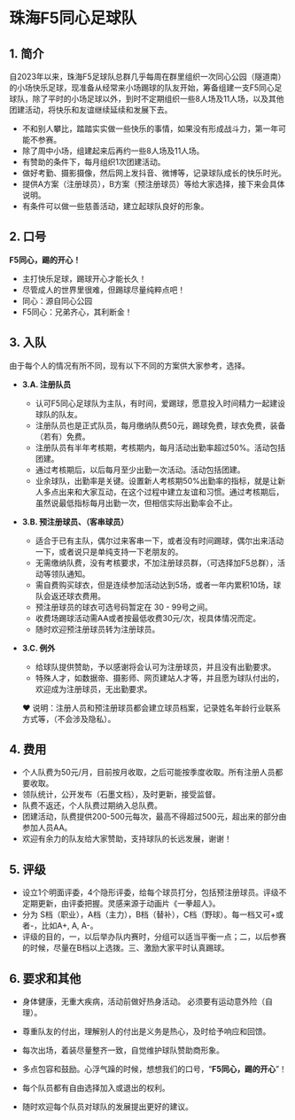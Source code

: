 # 珠海F5同心足球队

## 1. 简介

自2023年以来，珠海F5足球队总群几乎每周在群里组织一次同心公园（隧道南）的小场快乐足球，现准备从经常来小场踢球的队友开始，筹备组建一支F5同心足球队，除了平时的小场足球以外，到时不定期组织一些8人场及11人场，以及其他团建活动，将快乐和友谊继续延续和发展下去。

- 不和别人攀比，踏踏实实做一些快乐的事情，如果没有形成战斗力，第一年可能不参赛。
- 除了周中小场，组建起来后再约一些8人场及11人场。
- 有赞助的条件下，每月组织1次团建活动。
- 做好考勤、摄影摄像，然后网上发抖音、微博等，记录球队成长的快乐时光。
- 提供A方案（注册球员），B方案（预注册球员）等给大家选择，接下来会具体说明。
- 有条件可以做一些慈善活动，建立起球队良好的形象。

## 2. 口号

**F5同心，踢的开心！**

- 主打快乐足球，踢球开心才能长久！
- 尽管成人的世界里很难，但踢球尽量纯粹点吧！
- 同心：源自同心公园
- F5同心：兄弟齐心，其利断金！

## 3. 入队

由于每个人的情况有所不同，现有以下不同的方案供大家参考，选择。

- **3.A. 注册队员**

  - 认可F5同心足球队为主队，有时间，爱踢球，愿意投入时间精力一起建设球队的队友。
  - 注册队员也是正式队员，每月缴纳队费50元，踢球免费，球衣免费，装备（若有）免费。
  - 注册队员有半年考核期，考核期内，每月活动出勤率超过50%。活动包括团建。
  - 通过考核期后，以后每月至少出勤一次活动。活动包括团建。
  - 业余球队，出勤率是关键。设置新人考核期50%出勤率的指标，就是让新人多点出来和大家互动，在这个过程中建立友谊和习惯。通过考核期后，虽然说最低指标每月出勤一次，但相信实际出勤率会不止。

- **3.B. 预注册球员、（客串球员）**

  - 适合于已有主队，偶尔过来客串一下，或者没有时间踢球，偶尔出来活动一下，或者说只是单纯支持一下老朋友的。
  - 无需缴纳队费，没有考核要求，不加注册球员群，（可选择加F5总群），活动等领队通知。
  - 需自费购买球衣，但是连续参加活动达到5场，或者一年内累积10场，球队会返还球衣费用。
  - 预注册球员的球衣可选号码暂定在 30 - 99号之间。 
  - 收费场踢球活动需AA或者按最低收费30元/次，视具体情况而定。
  - 随时欢迎预注册球员转为注册球员。

- **3.C. 例外**

  - 给球队提供赞助，予以感谢将会认可为注册球员，并且没有出勤要求。
  - 特殊人才，如数据帝、摄影师、网页建站人才等，并且愿为球队付出的，欢迎成为注册球员，无出勤要求。

  

  ❤ 说明：注册人员和预注册球员都会建立球员档案，记录姓名年龄行业联系方式等，（不会涉及隐私）。

## 4. 费用

- 个人队费为50元/月，目前按月收取，之后可能按季度收取。所有注册人员都要收取。
- 领队统计，公开发布（石墨文档），及时更新，接受监督。
- 队费不返还，个人队费过期纳入总队费。 
- 团建活动，队费提供200-500元每次，最高不得超过500元，超出来的部分由参加人员AA。
- 欢迎有余力的队友给大家赞助，支持球队的长远发展，谢谢！

## 5. 评级

-  设立1个明面评委，4个隐形评委，给每个球员打分，包括预注册球员。评级不定期更新，由评委把握。灵感来源于动画片《一拳超人》。
-  分为 S档（职业），A档（主力），B档（替补），C档（野球）。每一档又可+或者-，比如A+, A, A-。
-  评级的目的，一，以后举办队内赛时，分组可以适当平衡一点；二，以后参赛的时候，尽量在B档以上选拨。三、激励大家平时认真踢球。

## 6. 要求和其他

- 身体健康，无重大疾病，活动前做好热身活动。 必须要有运动意外险（自理）。
- 尊重队友的付出，理解别人的付出是义务是热心，及时给予响应和回馈。

- 每次出场，着装尽量整齐一致，自觉维护球队赞助商形象。
- 多点包容和鼓励。心浮气躁的时候，想想我们的口号，“**F5同心，踢的开心**”！
- 每个队员都有自由选择加入或退出的权利。
- 随时欢迎每个队员对球队的发展提出更好的建议。
